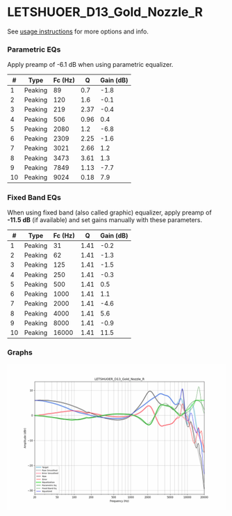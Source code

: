 # LETSHUOER_D13_Gold_Nozzle_R
See [usage instructions](https://github.com/jaakkopasanen/AutoEq#usage) for more options and info.

### Parametric EQs
Apply preamp of -6.1 dB when using parametric equalizer.

|   # | Type    |   Fc (Hz) |    Q |   Gain (dB) |
|-----|---------|-----------|------|-------------|
|   1 | Peaking |        89 | 0.7  |        -1.8 |
|   2 | Peaking |       120 | 1.6  |        -0.1 |
|   3 | Peaking |       219 | 2.37 |        -0.4 |
|   4 | Peaking |       506 | 0.96 |         0.4 |
|   5 | Peaking |      2080 | 1.2  |        -6.8 |
|   6 | Peaking |      2309 | 2.25 |        -1.6 |
|   7 | Peaking |      3021 | 2.66 |         1.2 |
|   8 | Peaking |      3473 | 3.61 |         1.3 |
|   9 | Peaking |      7849 | 1.13 |        -7.7 |
|  10 | Peaking |      9024 | 0.18 |         7.9 |

### Fixed Band EQs
When using fixed band (also called graphic) equalizer, apply preamp of **-11.5 dB** (if available) and set gains manually with these parameters.

|   # | Type    |   Fc (Hz) |    Q |   Gain (dB) |
|-----|---------|-----------|------|-------------|
|   1 | Peaking |        31 | 1.41 |        -0.2 |
|   2 | Peaking |        62 | 1.41 |        -1.3 |
|   3 | Peaking |       125 | 1.41 |        -1.5 |
|   4 | Peaking |       250 | 1.41 |        -0.3 |
|   5 | Peaking |       500 | 1.41 |         0.5 |
|   6 | Peaking |      1000 | 1.41 |         1.1 |
|   7 | Peaking |      2000 | 1.41 |        -4.6 |
|   8 | Peaking |      4000 | 1.41 |         5.6 |
|   9 | Peaking |      8000 | 1.41 |        -0.9 |
|  10 | Peaking |     16000 | 1.41 |        11.5 |

### Graphs
![](./LETSHUOER_D13_Gold_Nozzle_R.png)
